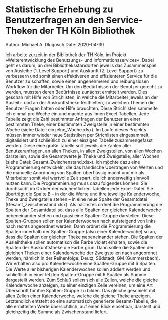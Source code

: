 # Statistische Erhebung zu Benutzerfragen an den Service-Theken der TH Köln Bibliothek

Author: Michael A. Dlugosch
Date: 2020-04-30

Ich arbeite zurzeit in der Bibliothek der TH Köln, im Projekt »Weiterentwicklung des Benutzungs- und Informationsservices«. Dabei geht es darum, an drei Bibliotheksstandorten jeweils das Zusammenspiel von Ausleihe (1. Level Support) und Auskunft (2. Level Support) zu verbessern und somit einen effektiveren und effizienteren Service für die Benutzer zu schaffen, sowie einen angenehmeren und reibungslosen Workflow für die Mitarbeiter. Um den Bedürfnissen der Benutzer gerecht zu werden, mussten deren Bedürfnisse zunächst ermittelt werden. Dies geschah mit Hilfe von Strichlisten, in welche die Mitarbeiter jeweils an der Ausleih- und an der Auskunftstheke festhielten, zu welchen Themen die Benutzer Fragen hatten oder Hilfe brauchten. Diese Strichlisten sammelte ich einmal pro Woche ein und machte aus ihnen Excel-Tabellen. Jede Tabelle zeigt die Zahl bestimmter Anfragen der Benutzer an einer bestimmten Theke, einer bestimmten Zweigstelle in einer bestimmten Woche (siehe Datei: einzelne_Woche.xlsx). Im Laufe dieses Projekts müssen immer wieder neue Statistiken per Strichlisten eingesammelt, digitalisiert und schließlich zu einer einzigen Tabelle zusammengefasst werden. Diese eine große Tabelle soll jeweils die Zahlen aller Benutzeranfragen, an allen Theken, in allen Zweigstellen, von allen Wochen darstellen, sowie die Gesamtwerte je Theke und Zweigstelle, aller Wochen (siehe Datei: Gesamt_Zwischenstand.xlsx). 
Ich möchte dazu eine Programmierung entwickeln, die das händische Übertragen von Werten und die manuelle Anordnung von Spalten überflüssig macht und mir als Mitarbeiter somit viel wertvolle Zeit spart, die ich anderweitig sinnvoll nutzen kann. Die Programmierung muss dazu folgendes können: Sie durchsucht im Ordner der wöchentlichen Tabellen jede Excel-Datei. Sie überträgt die Spalte B – in der die Werte und ihre jeweilige Kalenderwoche, Theke und Zweigstelle stehen – in eine neue Spalte der Gesamtdatei (Gesamt_Zwischenstand.xlsx). Als nächstes ordnet die Programmierung die Spalten der Gesamtdatei so, dass alle Spalten der gleichen Kalenderwoche nebeneinander stehen und quasi eine Spalten-Gruppe darstellen. Diese Spalten-Gruppen sollen der Kalenderwochen nach aufsteigend von links nach rechts angeordnet werden. Dann ordnet die Programmierung die Spalten innerhalb der Spalten-Gruppe (also einer Kalenderwoche) so an, dass die Spalten der gleichen Theke nebeneinander stehen. Die Spalten der Ausleihtheke sollen automatisch die Farbe violett erhalten, sowie die Spalten der Auskunftstheke die Farbe grün. Dann sollen die Spalten der gleichen Theken einer Kalenderwoche der Zweigstellen nach angeordnet werden, nämlich in der Reihenfolge: Deutz, Südstadt, GM (Gummersbach). Wir erhalten also pro Kalenderwoche eine Spalten-Gruppe mit 6 Spalten. Die Werte aller bisherigen Kalenderwochen sollen addiert werden und schließlich in einer letzten Spalten-Gruppe mit 6 Spalten als Summe dargestellt werden. Zum Schluß sollen sich alle Zellen, welche die gleiche Kalenderwoche anzeigen, zu einer einzigen Zelle vereinen, um eine Art Überschrift für ihre Spalten-Gruppe zu bilden. Das gleiche geschieht mit allen Zellen einer Kalenderwoche, welche die gleiche Theke anzeigen. 
Letztendlich entsteht so eine automatisch generierte Gesamt-Tabelle, die alle ermittelten Werte übersichtlich, auf einen Blick einsehbar, darstellt und gleichzeitig die Summe als Zwischenstand liefert.
